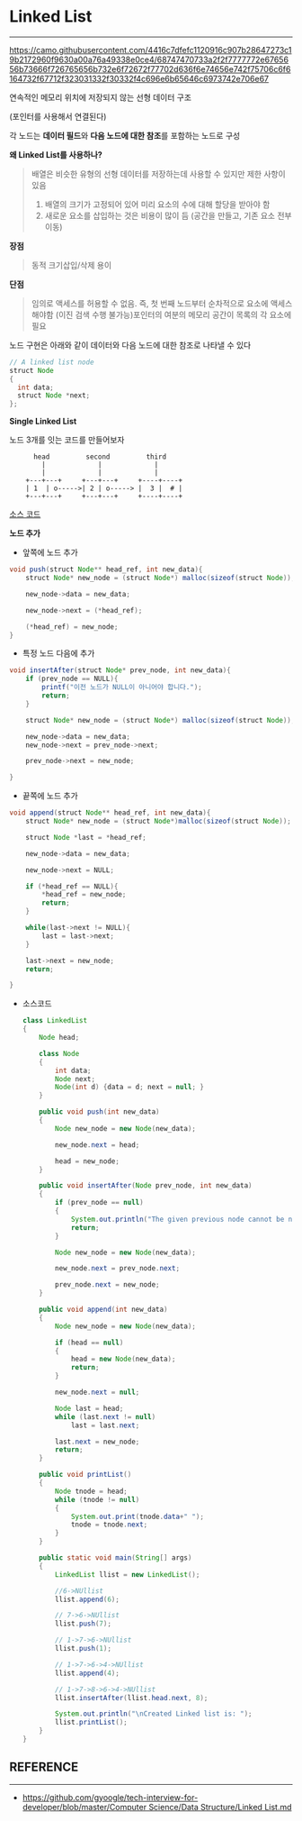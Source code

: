 # Linked List

---

https://camo.githubusercontent.com/4416c7dfefc1120916c907b28647273c19b2172960f9630a00a76a49338e0ce4/68747470733a2f2f7777772e6765656b73666f726765656b732e6f72672f77702d636f6e74656e742f75706c6f6164732f67712f323031332f30332f4c696e6b65646c6973742e706e67

연속적인 메모리 위치에 저장되지 않는 선형 데이터 구조

(포인터를 사용해서 연결된다)

각 노드는 **데이터 필드**와 **다음 노드에 대한 참조**를 포함하는 노드로 구성

**왜 Linked List를 사용하나?**

> 배열은 비슷한 유형의 선형 데이터를 저장하는데 사용할 수 있지만 제한 사항이 있음
>
> 1. 배열의 크기가 고정되어 있어 미리 요소의 수에 대해 할당을 받아야 함
> 2. 새로운 요소를 삽입하는 것은 비용이 많이 듬 (공간을 만들고, 기존 요소 전부 이동)

**장점**

> 동적 크기삽입/삭제 용이

**단점**

> 임의로 액세스를 허용할 수 없음. 즉, 첫 번째 노드부터 순차적으로 요소에 액세스 해야함 (이진 검색 수행 불가능)포인터의 여분의 메모리 공간이 목록의 각 요소에 필요

노드 구현은 아래와 같이 데이터와 다음 노드에 대한 참조로 나타낼 수 있다

```java
// A linked list node
struct Node
{
  int data;
  struct Node *next;
};
```

**Single Linked List**

노드 3개를 잇는 코드를 만들어보자

```
      head         second         third
        |             |             |
        |             |             |
    +---+---+     +---+---+     +----+----+
    | 1  | o----->| 2 | o-----> |  3 |  # |
    +---+---+     +---+---+     +----+----+
```

[소스 코드](https://github.com/gyoogle/tech-interview-for-developer/blob/master/Computer%20Science/Data%20Structure)

**노드 추가**

- 앞쪽에 노드 추가

```java
void push(struct Node** head_ref, int new_data){
    struct Node* new_node = (struct Node*) malloc(sizeof(struct Node));

    new_node->data = new_data;

    new_node->next = (*head_ref);

    (*head_ref) = new_node;
}
```

- 특정 노드 다음에 추가

```java
void insertAfter(struct Node* prev_node, int new_data){
    if (prev_node == NULL){
        printf("이전 노드가 NULL이 아니어야 합니다.");
        return;
    }

    struct Node* new_node = (struct Node*) malloc(sizeof(struct Node));

    new_node->data = new_data;
    new_node->next = prev_node->next;

    prev_node->next = new_node;

}
```

- 끝쪽에 노드 추가

```java
void append(struct Node** head_ref, int new_data){
    struct Node* new_node = (struct Node*)malloc(sizeof(struct Node));

    struct Node *last = *head_ref;

    new_node->data = new_data;

    new_node->next = NULL;

    if (*head_ref == NULL){
        *head_ref = new_node;
        return;
    }

    while(last->next != NULL){
        last = last->next;
    }

    last->next = new_node;
    return;

}
```

- 소스코드

  ```java
  class LinkedList
  {
      Node head;

      class Node
      {
          int data;
          Node next;
          Node(int d) {data = d; next = null; }
      }

      public void push(int new_data)
      {
          Node new_node = new Node(new_data);

          new_node.next = head;

          head = new_node;
      }

      public void insertAfter(Node prev_node, int new_data)
      {
          if (prev_node == null)
          {
              System.out.println("The given previous node cannot be null");
              return;
          }

          Node new_node = new Node(new_data);

          new_node.next = prev_node.next;

          prev_node.next = new_node;
      }

      public void append(int new_data)
      {
          Node new_node = new Node(new_data);

          if (head == null)
          {
              head = new Node(new_data);
              return;
          }

          new_node.next = null;

          Node last = head;
          while (last.next != null)
              last = last.next;

          last.next = new_node;
          return;
      }

      public void printList()
      {
          Node tnode = head;
          while (tnode != null)
          {
              System.out.print(tnode.data+" ");
              tnode = tnode.next;
          }
      }

      public static void main(String[] args)
      {
          LinkedList llist = new LinkedList();

          //6->NUllist
          llist.append(6);

          // 7->6->NUllist
          llist.push(7);

          // 1->7->6->NUllist
          llist.push(1);

          // 1->7->6->4->NUllist
          llist.append(4);

          // 1->7->8->6->4->NUllist
          llist.insertAfter(llist.head.next, 8);

          System.out.println("\nCreated Linked list is: ");
          llist.printList();
      }
  }
  ```

## REFERENCE

---

- [https://github.com/gyoogle/tech-interview-for-developer/blob/master/Computer Science/Data Structure/Linked List.md](https://github.com/gyoogle/tech-interview-for-developer/blob/master/Computer%20Science/Data%20Structure/Linked%20List.md)
